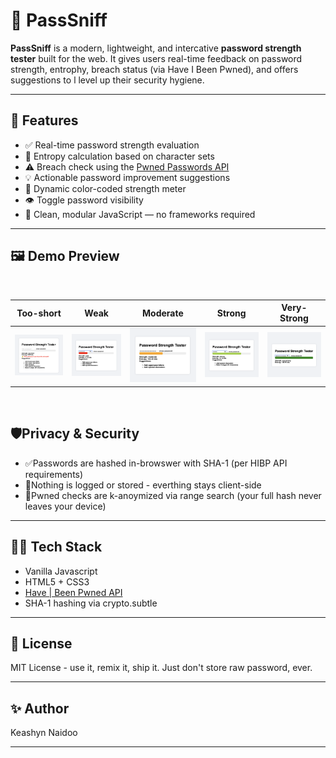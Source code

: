 # 🔐 PassSniff

**PassSniff** is a modern, lightweight, and intercative **password strength tester** built for the web. It gives users
real-time feedback on password strength, entrophy, breach status (via Have I Been Pwned), and offers suggestions to l
level up  their security hygiene.
___

## 🚀 Features
- ✅ Real-time password strength evaluation
- 🧠 Entropy calculation based on character sets
- ⚠️ Breach check using the [Pwned Passwords API](https://haveibeenpwned.com/API/v3#PwnedPasswords)
- 💡 Actionable password improvement suggestions
- 🌈 Dynamic color-coded strength meter
- 👁️ Toggle password visibility
- 🧩 Clean, modular JavaScript — no frameworks required
___

## 🖼️ Demo Preview

<br />

| Too-short                   | Weak              | Moderate                  |Strong                       |Very-Strong                    | 
|-----------------------------|-------------------|---------------------------|-----------------------------|-------------------------------|
| ![Too-short](too-short.png) | ![Weak](Weak.png) | ![Moderate](Moderate.png) | ![Strong](Strong.png)       | ![Very Stong](Very-Strong.png)|

<br/>

## 🛡️Privacy & Security
- ✅Passwords are hashed in-browswer with SHA-1 (per HIBP API requirements)
- 🔐Nothing is logged or stored - everthing stays client-side
- 🔄Pwned checks are k-anoymized via range search (your full hash never leaves your device)

---

## 👨‍💻 Tech Stack
- Vanilla Javascript 
- HTML5 + CSS3
- [Have | Been  Pwned API](https://haveibeenpwned.com/API/v3#PwnedPasswords)
- SHA-1 hashing via crypto.subtle

---

## 📜 License
MIT License - use it, remix it, ship it. Just don't store raw password, ever.

---

## ✨ Author
Keashyn Naidoo

---
